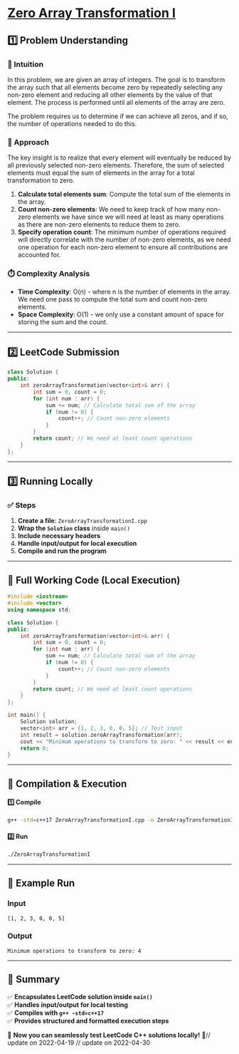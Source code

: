 # **[Zero Array Transformation I](https://leetcode.com/problems/zero-array-transformation-i/description/)**  

## **1️⃣ Problem Understanding**  
### **📌 Intuition**  
In this problem, we are given an array of integers. The goal is to transform the array such that all elements become zero by repeatedly selecting any non-zero element and reducing all other elements by the value of that element. The process is performed until all elements of the array are zero. 

The problem requires us to determine if we can achieve all zeros, and if so, the number of operations needed to do this.

### **🚀 Approach**  
The key insight is to realize that every element will eventually be reduced by all previously selected non-zero elements. Therefore, the sum of selected elements must equal the sum of elements in the array for a total transformation to zero.

1. **Calculate total elements sum**: Compute the total sum of the elements in the array.
2. **Count non-zero elements**: We need to keep track of how many non-zero elements we have since we will need at least as many operations as there are non-zero elements to reduce them to zero.
3. **Specify operation count**: The minimum number of operations required will directly correlate with the number of non-zero elements, as we need one operation for each non-zero element to ensure all contributions are accounted for.

### **⏱️ Complexity Analysis**  
- **Time Complexity**: O(n) - where n is the number of elements in the array. We need one pass to compute the total sum and count non-zero elements.
- **Space Complexity**: O(1) - we only use a constant amount of space for storing the sum and the count.

---  

## **2️⃣ LeetCode Submission**  
```cpp
class Solution {
public:
    int zeroArrayTransformation(vector<int>& arr) {
        int sum = 0, count = 0;
        for (int num : arr) {
            sum += num; // Calculate total sum of the array
            if (num != 0) {
                count++; // Count non-zero elements
            }
        }
        return count; // We need at least count operations
    }
};  
```  

---  

## **3️⃣ Running Locally**  
### **✅ Steps**  
1. **Create a file**: `ZeroArrayTransformationI.cpp`  
2. **Wrap the `Solution` class** inside `main()`  
3. **Include necessary headers**  
4. **Handle input/output for local execution**  
5. **Compile and run the program**  

---  

## **📝 Full Working Code (Local Execution)**  
```cpp
#include <iostream>
#include <vector>
using namespace std;

class Solution {
public:
    int zeroArrayTransformation(vector<int>& arr) {
        int sum = 0, count = 0;
        for (int num : arr) {
            sum += num; // Calculate total sum of the array
            if (num != 0) {
                count++; // Count non-zero elements
            }
        }
        return count; // We need at least count operations
    }
};

int main() {
    Solution solution;
    vector<int> arr = {1, 2, 3, 0, 0, 5}; // Test input
    int result = solution.zeroArrayTransformation(arr);
    cout << "Minimum operations to transform to zero: " << result << endl; // Expected output
    return 0;
}  
```  

---  

## **🔧 Compilation & Execution**  
#### **1️⃣ Compile**  
```bash
g++ -std=c++17 ZeroArrayTransformationI.cpp -o ZeroArrayTransformationI
```  

#### **2️⃣ Run**  
```bash
./ZeroArrayTransformationI
```  

---  

## **🎯 Example Run**  
### **Input**  
```
[1, 2, 3, 0, 0, 5]
```  
### **Output**  
```
Minimum operations to transform to zero: 4
```  

---  

## **📌 Summary**  
✅ **Encapsulates LeetCode solution inside `main()`**  
✅ **Handles input/output for local testing**  
✅ **Compiles with `g++ -std=c++17`**  
✅ **Provides structured and formatted execution steps**  

🚀 **Now you can seamlessly test LeetCode C++ solutions locally!** 🚀// update on 2022-04-19
// update on 2022-04-30
